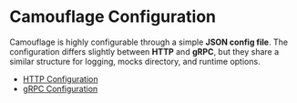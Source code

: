 # Camouflage Configuration

Camouflage is highly configurable through a simple **JSON config file**. The configuration differs slightly between **HTTP** and **gRPC**, but they share a similar structure for logging, mocks directory, and runtime options.

- [HTTP Configuration](/configuration/http)
- [gRPC Configuration](/configuration/grpc)

